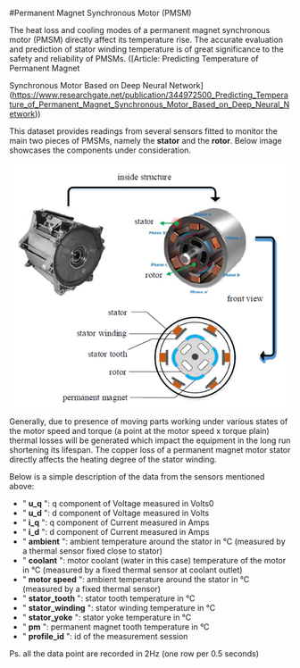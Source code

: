 #Permanent Magnet Synchronous Motor (PMSM)

The heat loss and cooling modes of a permanent magnet synchronous motor (PMSM) directly affect its temperature rise. The accurate evaluation and prediction of stator winding temperature is of great significance to the safety and reliability of PMSMs. ([Article: Predicting Temperature of Permanent Magnet


Synchronous Motor Based on Deep Neural Network](https://www.researchgate.net/publication/344972500_Predicting_Temperature_of_Permanent_Magnet_Synchronous_Motor_Based_on_Deep_Neural_Network))

This dataset provides readings from several sensors fitted to monitor the main two pieces of PMSMs, namely the **stator** and the **rotor**. Below image showcases the components under consideration.

![rotor_stator](rotor_stator.png)

Generally, due to presence of moving parts working under various states of the motor speed and torque (a point at the motor speed x torque plain) thermal losses will be generated which impact the equipment in the long run shortening its lifespan. The copper loss of a permanent magnet motor stator directly affects the heating degree of the stator winding.


Below is a simple description of the data from the sensors mentioned above:

* " **u_q** ": q component of Voltage measured in Volts0
* " **u_d** ": d component of Voltage measured in Volts
* " **i_q** ": q component of Current measured in Amps
* " **i_d** ": d component of Current measured in Amps
* " **ambient** ": ambient temperature around the stator in °C (measured by a thermal sensor fixed close to stator)
* " **coolant** ": motor coolant (water in this case) temperature of the motor in °C (measured by a fixed thermal sensor at coolant outlet)
* " **motor speed** ": ambient temperature around the stator in °C (measured by a fixed thermal sensor)
* " **stator_tooth** ": stator tooth temperature in °C
* " **stator_winding** ": stator winding temperature in °C
* " **stator_yoke** ": stator yoke temperature in °C
* " **pm** ": permanent magnet tooth temperature in °C
* " **profile_id** ": id of the measurement session

Ps. all the data point are recorded in 2Hz (one row per 0.5 seconds)
